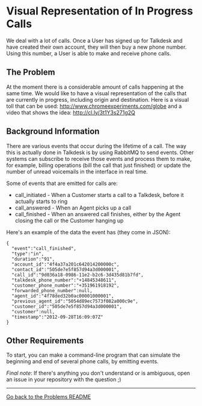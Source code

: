 # Visual Representation of In Progress Calls

We deal with a lot of calls. Once a User has signed up for Talkdesk and have created their own account, they will then buy a new phone number. Using this number, a User is able to make and receive phone calls.

## The Problem

At the moment there is a considerable amount of calls happening at the same time. We would like to have a visual representation of the calls that are currently in progress, including origin and destination. Here is a visual toll that can be used: http://www.chromeexperiments.com/globe and a video that shows the idea: http://cl.ly/3t1Y3s271g2Q

## Background Information

There are various events that occur during the lifetime of a call. The way this is actually done in Talkdesk is by using RabbitMQ to send events. Other systems can subscribe to receive those events and process them to make, for example, billing operations (bill the call that just finished) or update the number of unread voicemails in the interface in real time.

Some of events that are emitted for calls are:

* call_initiated - When a Customer starts a call to a Talkdesk, before it actually starts to ring
* call_answered - When an Agent picks up a call
* call_finished - When an answered call finishes, either by the Agent closing the call or the Customer hanging up

Here's an example of the data the event has (they come in JSON):

```
{
  "event":"call_finished",
  "type":"in",
  "duration":"91",
  "account_id":"4f4a37a201c642014200000c",
  "contact_id":"505de7e5f857d94a3d000001",
  "call_id":"9d036a18-0986-11e2-b2c6-3d435d81b7fd",
  "talkdesk_phone_number":"+14845348611",
  "customer_phone_number":"+351961918192",
  "forwarded_phone_number":null,
  "agent_id":"4f78ded32b0ac00001000001",
  "previous_agent_id":"5054d89ec7573f082a000c9e",
  "customer_id":"505de7e5f857d94a3d000001",
  "customer":null,
  "timestamp":"2012-09-28T16:09:07Z"
}
```

## Other Requirements

To start, you can make a command-line program that can simulate the beginning and end of several phone calls, by emitting events.


*Final note*: If there's anything you don't understand or is ambiguous, open an issue in your repository with the question ;)

---

[Go back to the Problems README](README.md)